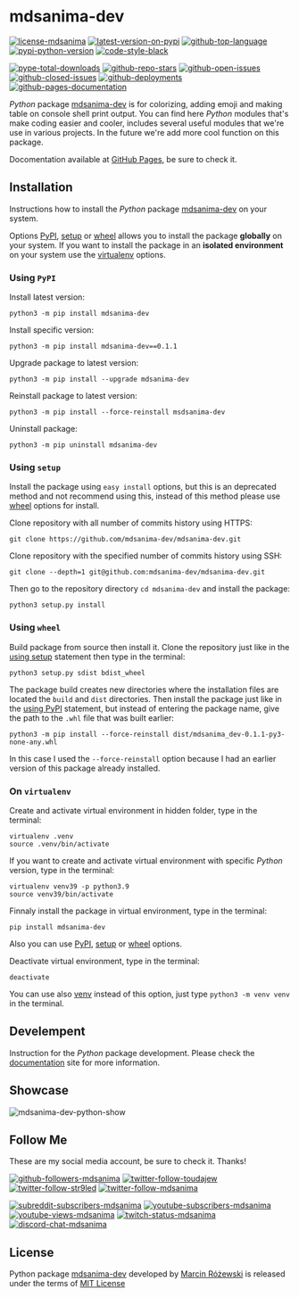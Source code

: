 # mdsanima-dev

[![license-mdsanima][badge-01]][link-01]
[![latest-version-on-pypi][badge-02]][link-02]
[![github-top-language][badge-03]][link-01]
[![pypi-python-version][badge-04]][link-02]
[![code-style-black][badge-05]][link-03]

[![pype-total-downloads][badge-pe]][link-04]
[![github-repo-stars][badge-06]][link-01]
[![github-open-issues][badge-07]][link-05]
[![github-closed-issues][badge-08]][link-06]
[![github-deployments][badge-09]][link-07]
[![github-pages-documentation][badge-10]][link-08]

*Python* package [mdsanima-dev][link-02] is for colorizing, adding emoji and
making table on console shell print output. You can find here *Python* modules
that's make coding easier and cooler, includes several useful modules that
we're use in various projects. In the future we're add more cool function on
this package.

Docomentation available at [GitHub Pages][link-08], be sure to check it.

## Installation

Instructions how to install the *Python* package [mdsanima-dev][link-02] on
your system.

<!-- start help-installation -->
Options [PyPI](#using-pypi), [setup](#using-setup) or
[wheel](#using-wheel) allows you to install the package **globally** on
your system. If you want to install the package in an **isolated environment**
on your system use the [virtualenv](#on-virtualenv) options.
<!-- end help-installation -->

### Using `PyPI`

<!-- start help-using-pypi -->
Install latest version:

```shell
python3 -m pip install mdsanima-dev
```

Install specific version:

```shell
python3 -m pip install mdsanima-dev==0.1.1
```

Upgrade package to latest version:

```shell
python3 -m pip install --upgrade mdsanima-dev
```

Reinstall package to latest version:

```shell
python3 -m pip install --force-reinstall msdsanima-dev
```

Uninstall package:

```shell
python3 -m pip uninstall mdsanima-dev
```
<!-- end help-using-pypi -->

### Using `setup`

<!-- start help-using-setup -->
Install the package using `easy install` options, but this is an deprecated
method and not recommend using this, instead of this method please use
[wheel](#using-wheel) options for install.

Clone repository with all number of commits history using HTTPS:

```shell
git clone https://github.com/mdsanima-dev/mdsanima-dev.git
```

Clone repository with the specified number of commits history using SSH:

```shell
git clone --depth=1 git@github.com:mdsanima-dev/mdsanima-dev.git
```

Then go to the repository directory `cd mdsanima-dev` and install the package:

```shell
python3 setup.py install
```
<!-- end help-using-setup -->

### Using `wheel`

<!-- start help-using-wheel -->
Build package from source then install it. Clone the repository just like in
the [using setup](#using-setup) statement then type in the terminal:

```shell
python3 setup.py sdist bdist_wheel
```

The package build creates new directories where the installation files are
located the `build` and `dist` directories. Then install the package just like
in the [using PyPI](#using-pypi) statement, but instead of entering the
package name, give the path to the `.whl` file that was built earlier:

```shell
python3 -m pip install --force-reinstall dist/mdsanima_dev-0.1.1-py3-none-any.whl
```

In this case I used the `--force-reinstall` option because I had an earlier
version of this package already installed.
<!-- end help-using-wheel -->

### On `virtualenv`

<!-- start help-on-virtualenv -->
Create and activate virtual environment in hidden folder, type in the terminal:

```shell
virtualenv .venv
source .venv/bin/activate
```

If you want to create and activate virtual environment with specific *Python*
version, type in the terminal:

```shell
virtualenv venv39 -p python3.9
source venv39/bin/activate
```

Finnaly install the package in virtual environment, type in the terminal:

```shell
pip install mdsanima-dev
```

Also you can use [PyPI](#using-pypi), [setup](#using-setup) or
[wheel](#using-wheel) options.

Deactivate virtual environment, type in the terminal:

```shell
deactivate
```
<!-- end help-on-virtualenv -->

You can use also [venv](https://docs.python.org/3/tutorial/venv.html) instead
of this option, just type `python3 -m venv venv` in the terminal.

## Develempent

Instruction for the *Python* package development. Please check the
[documentation][link-08] site for more information.

## Showcase

![mdsanima-dev-python-show](docs/_images/gif/mdsanima_dev_python_show.gif)

## Follow Me

These are my social media account, be sure to check it. Thanks!

[![github-followers-mdsanima][badge-11]][link-10]
[![twitter-follow-toudajew][badge-12]][link-12]
[![twitter-follow-str9led][badge-13]][link-13]
[![twitter-follow-mdsanima][badge-14]][link-14]

[![subreddit-subscribers-mdsanima][badge-15]][link-15]
[![youtube-subscribers-mdsanima][badge-16]][link-16]
[![youtube-views-mdsanima][badge-17]][link-16]
[![twitch-status-mdsanima][badge-18]][link-17]
[![discord-chat-mdsanima][badge-19]][link-09]

## License

Python package [mdsanima-dev][link-02] developed by
[Marcin Różewski][link-10] is released under the terms of
[MIT License][link-11]

[badge-pe]: https://static.pepy.tech/personalized-badge/mdsanima-dev?period=total&units=none&left_color=grey&right_color=yellowgreen&left_text=downloads
[badge-01]: https://img.shields.io/github/license/mdsanima-dev/mdsanima-dev?style=flat
[badge-02]: https://img.shields.io/pypi/v/mdsanima-dev?style=flat&logo=pypi&logoColor=lightgray
[badge-03]: https://img.shields.io/github/languages/top/mdsanima-dev/mdsanima-dev?style=flat&logo=python&logoColor=lightgray
[badge-04]: https://img.shields.io/pypi/pyversions/mdsanima-dev?style=flat&logo=python&logoColor=lightgray
[badge-05]: https://img.shields.io/badge/code%20style-black-000000.svg?logo=python&logoColor=lightgray
[badge-06]: https://img.shields.io/github/stars/mdsanima-dev/mdsanima-dev?style=flat&logo=github
[badge-07]: https://img.shields.io/github/issues-raw/mdsanima-dev/mdsanima-dev?style=flat&logo=github
[badge-08]: https://img.shields.io/github/issues-closed-raw/mdsanima-dev/mdsanima-dev?style=flat&logo=github
[badge-09]: https://img.shields.io/github/deployments/mdsanima-dev/mdsanima-dev/github-pages?style=flat&logo=github
[badge-10]: https://img.shields.io/website?url=https%3A%2F%2Fmdsanima-dev.github.io%2Fmdsanima-dev%2F?style=flat&logo=github
[badge-11]: https://img.shields.io/github/followers/mdsanima?style=social
[badge-12]: https://img.shields.io/twitter/follow/toudajew?style=social
[badge-13]: https://img.shields.io/twitter/follow/str9led?style=social
[badge-14]: https://img.shields.io/twitter/follow/mdsanima?style=social
[badge-15]: https://img.shields.io/reddit/subreddit-subscribers/mdsanima?style=social
[badge-16]: https://img.shields.io/youtube/channel/subscribers/UCB5na2BRwrnwx00LCspbG5Q?style=social
[badge-17]: https://img.shields.io/youtube/channel/views/UCB5na2BRwrnwx00LCspbG5Q?style=social
[badge-18]: https://img.shields.io/twitch/status/mdsanima?style=social
[badge-19]: https://img.shields.io/discord/621477380359454742?style=social&logo=discord

[link-01]: https://github.com/mdsanima-dev/mdsanima-dev
[link-02]: https://pypi.org/project/mdsanima-dev
[link-03]: https://github.com/psf/black
[link-04]: https://pepy.tech/project/mdsanima-dev
[link-05]: https://github.com/mdsanima-dev/mdsanima-dev/issues?q=is%3Aopen+is%3Aissue
[link-06]: https://github.com/mdsanima-dev/mdsanima-dev/issues?q=is%3Aissue+is%3Aclosed
[link-07]: https://github.com/mdsanima-dev/mdsanima-dev/deployments/activity_log?environment=github-pages
[link-08]: https://mdsanima-dev.github.io/mdsanima-dev/
[link-09]: https://discord.gg/c3m7pTF
[link-10]: https://github.com/mdsanima
[link-11]: https://github.com/mdsanima-dev/mdsanima-dev/blob/master/LICENSE
[link-12]: https://twitter.com/intent/follow?toudajew&screen_name=toudajew
[link-13]: https://twitter.com/intent/follow?str9led&screen_name=str9led
[link-14]: https://twitter.com/intent/follow?mdsanima&screen_name=mdsanima
[link-15]: https://reddit.com/r/mdsanima/
[link-16]: https://youtube.com/mdsanima?sub_confirmation=1
[link-17]: https://twitch.tv/mdsanima/
